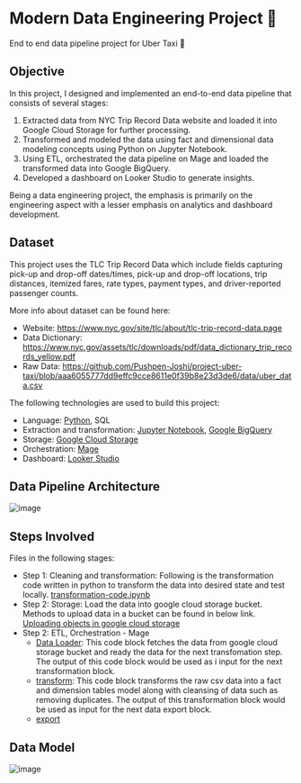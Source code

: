 # Modern Data Engineering Project 🚗
End to end data pipeline project for Uber Taxi 🚕

## Objective

In this project, I designed and implemented an end-to-end data pipeline that consists of several stages:
1. Extracted data from NYC Trip Record Data website and loaded it into Google Cloud Storage for further processing.
3. Transformed and modeled the data using fact and dimensional data modeling concepts using Python on Jupyter Notebook.
4. Using ETL, orchestrated the data pipeline on Mage and loaded the transformed data into Google BigQuery.
5. Developed a dashboard on Looker Studio to generate insights.

Being a data engineering project, the emphasis is primarily on the engineering aspect with a lesser emphasis on analytics and dashboard development.

## Dataset

This project uses the TLC Trip Record Data which include fields capturing pick-up and drop-off dates/times, pick-up and drop-off locations, trip distances, itemized fares, rate types, payment types, and driver-reported passenger counts.

More info about dataset can be found here:
- Website: https://www.nyc.gov/site/tlc/about/tlc-trip-record-data.page
- Data Dictionary: https://www.nyc.gov/assets/tlc/downloads/pdf/data_dictionary_trip_records_yellow.pdf
- Raw Data: https://github.com/Pushpen-Joshi/project-uber-taxi/blob/aaa6055777dd9effc9cce8611e0f39b8e23d3de6/data/uber_data.csv

The following technologies are used to build this project:
- Language: [Python](https://www.python.org/), SQL
- Extraction and transformation: [Jupyter Notebook](https://jupyter.org/), [Google BigQuery](https://cloud.google.com/bigquery/)
- Storage: [Google Cloud Storage](https://cloud.google.com/storage)
- Orchestration: [Mage](https://www.mage.ai)
- Dashboard: [Looker Studio](https://lookerstudio.google.com)

## Data Pipeline Architecture
![image](https://github.com/Pushpen-Joshi/project-uber-taxi/assets/112235293/5089a0bf-152b-4710-90ee-7a7ea5c28b8c)

## Steps Involved
Files in the following stages:
- Step 1: Cleaning and transformation: Following is the transformation code written in python to transform the data into desired state and test locally.
   [transformation-code.ipynb](https://github.com/Pushpen-Joshi/project-uber-taxi/blob/88822d0d464b11007d2e7776faf8f3124ab7ed1c/etl_pipeline.ipynb)
- Step 2: Storage:
   Load the data into google cloud storage bucket. Methods to upload data in a bucket can be found in below link.
   [Uploading objects in google cloud storage](https://cloud.google.com/storage/docs/uploading-objects)
- Step 2: ETL, Orchestration - Mage 
   - [Data Loader](https://github.com/Pushpen-Joshi/project-uber-taxi/blob/88822d0d464b11007d2e7776faf8f3124ab7ed1c/Mage/uber-data-loader.ipynb):
      This code block fetches the data from google cloud storage bucket and ready the data for the next transfomation step. The output of this code block would be used as i       input for the next transformation block.
   - [transform](https://github.com/Pushpen-Joshi/project-uber-taxi/blob/88822d0d464b11007d2e7776faf8f3124ab7ed1c/Mage/uber-data-transform.ipynb):
      This code block transforms the raw csv data into a fact and dimension tables model along with cleansing of data such as removing duplicates. The output of this transformation block would be used as input for the next data export block.
   - [export](https://github.com/Pushpen-Joshi/project-uber-taxi/blob/88822d0d464b11007d2e7776faf8f3124ab7ed1c/Mage/uber-data-extract.ipynb)
      

## Data Model

![image](https://github.com/Pushpen-Joshi/project-uber-taxi/assets/112235293/a1ea07d4-bad4-4908-b028-c2420b7fdfa6)



